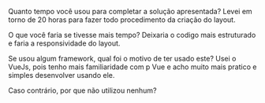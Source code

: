Quanto tempo você usou para completar a solução apresentada?
Levei em torno de 20 horas para fazer todo procedimento da criação do layout.

O que você faria se tivesse mais tempo?
Deixaria o codigo mais estruturado e faria a responsividade do layout.

Se usou algum framework, qual foi o motivo de ter usado este?
Usei o VueJs, pois tenho mais familiaridade com p Vue e acho muito mais pratico e simples desenvolver usando ele.

Caso contrário, por que não utilizou nenhum?
